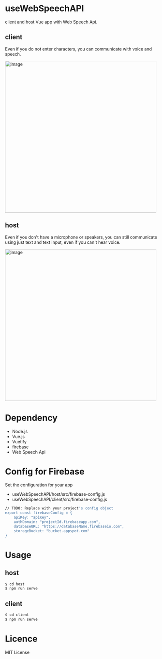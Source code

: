 # useWebSpeechAPI
client and host Vue app with Web Speech Api.

## client
Even if you do not enter characters, you can communicate with voice and speech.

<img src="https://user-images.githubusercontent.com/49128348/57181869-18d14200-6ed4-11e9-8375-b5d965d28748.png" alt="image" width="500" height="500">

## host
Even if you don't have a microphone or speakers, you can still communicate using just text and text input, even if you can't hear voice.

<img src="https://user-images.githubusercontent.com/49128348/57181891-40280f00-6ed4-11e9-9150-f040f580b5f9.png" alt="image" width="500" height="500">

# Dependency
- Node.js
- Vue.js
- Vuetify
- firebase
- Web Speech Api

# Config for Firebase
Set the configuration for your app
- useWebSpeechAPI/host/src/firebase-config.js
- useWebSpeechAPI/client/src/firebase-config.js
```sh
// TODO: Replace with your project's config object
export const firebaseConfig = {
    apiKey: "apiKey",
    authDomain: "projectId.firebaseapp.com",
    databaseURL: "https://databaseName.firebaseio.com",
    storageBucket: "bucket.appspot.com"
}
```

# Usage
## host
```sh
$ cd host
$ npm run serve
```
## client
```sh
$ cd client
$ npm run serve
```

# Licence
MIT License